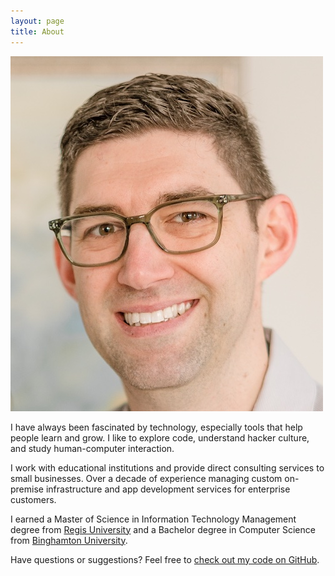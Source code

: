 ```yaml
---
layout: page
title: About
---
```


![This is a photo of me.](/assets/photo-about_me.jpg)

I have always been fascinated by technology, especially tools that help people learn and grow. I like to explore code, understand hacker culture, and study human-computer interaction.

I work with educational institutions and provide direct consulting services to small businesses. Over a decade of experience managing custom on-premise infrastructure and app development services for enterprise customers.

I earned a Master of Science in Information Technology Management degree from [Regis University](https://www.regis.edu) and a Bachelor degree in Computer Science from [Binghamton University](https://www.binghamton.edu).  

Have questions or suggestions? Feel free to [check out my code on GitHub](https://github.com/andrewburger).
